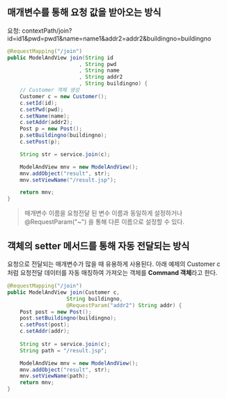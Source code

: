 ## 매개변수를 통해 요청 값을 받아오는 방식
요청: contextPath/join?id=id1&pwd=pwd1&name=name1&addr2=addr2&buildingno=buildingno
```java
@RequestMapping("/join")
public ModelAndView join(String id
					   , String pwd
					   , String name
					   , String addr2
					   , String buildingno) {
	// Customer 객체 생성
	Customer c = new Customer();
	c.setId(id);
	c.setPwd(pwd);
	c.setName(name);
	c.setAddr(addr2);
	Post p = new Post();
	p.setBuildingno(buildingno);
	c.setPost(p);

	String str = service.join(c);

	ModelAndView mnv = new ModelAndView();
	mnv.addObject("result", str);
	mnv.setViewName("/result.jsp");

	return mnv;
}
```
>매개변수 이름을 요청전달 된 변수 이름과 동일하게 설정하거나
>@RequestParam("~") 을 통해 다른 이름으로 설정할 수 있다.

## 객체의 setter 메서드를 통해 자동 전달되는 방식
요청으로 전달되는 매개변수가 많을 때 유용하게 사용된다.
아래 예제의 Customer c 처럼 요청전달 데이터를 자동 매칭하여 가져오는 객체를 **Command 객체**라고 한다.
```java
@RequestMapping("/join")
public ModelAndView join(Customer c, 
				   String buildingno, 
				   @RequestParam("addr2") String addr) {
	Post post = new Post();
	post.setBuildingno(buildingno);
	c.setPost(post);
	c.setAddr(addr);
		
	String str = service.join(c);
	String path = "/result.jsp";

	ModelAndView mnv = new ModelAndView();
	mnv.addObject("result", str);
	mnv.setViewName(path);
	return mnv;
}
```
<!--stackedit_data:
eyJoaXN0b3J5IjpbLTEwNzczMDMxMThdfQ==
-->